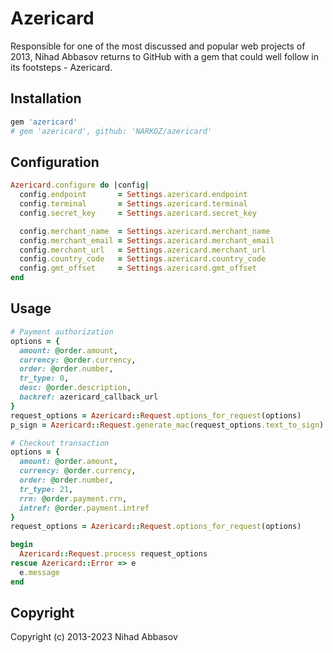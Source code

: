 # Azericard

Responsible for one of the most discussed and popular web projects of 2013,
Nihad Abbasov returns to GitHub with a gem that could well follow in its
footsteps - Azericard.

## Installation

```ruby
gem 'azericard'
# gem 'azericard', github: 'NARKOZ/azericard'
```

## Configuration

```ruby
Azericard.configure do |config|
  config.endpoint       = Settings.azericard.endpoint
  config.terminal       = Settings.azericard.terminal
  config.secret_key     = Settings.azericard.secret_key

  config.merchant_name  = Settings.azericard.merchant_name
  config.merchant_email = Settings.azericard.merchant_email
  config.merchant_url   = Settings.azericard.merchant_url
  config.country_code   = Settings.azericard.country_code
  config.gmt_offset     = Settings.azericard.gmt_offset
end
```

## Usage

```ruby
# Payment authorization
options = {
  amount: @order.amount,
  currency: @order.currency,
  order: @order.number,
  tr_type: 0,
  desc: @order.description,
  backref: azericard_callback_url
}
request_options = Azericard::Request.options_for_request(options)
p_sign = Azericard::Request.generate_mac(request_options.text_to_sign)

# Checkout transaction
options = {
  amount: @order.amount,
  currency: @order.currency,
  order: @order.number,
  tr_type: 21,
  rrn: @order.payment.rrn,
  intref: @order.payment.intref
}
request_options = Azericard::Request.options_for_request(options)

begin
  Azericard::Request.process request_options
rescue Azericard::Error => e
  e.message
end
```

## Copyright

Copyright (c) 2013-2023 Nihad Abbasov
